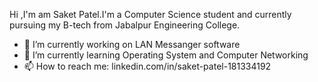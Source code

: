 Hi ,I'm am Saket Patel.I'm a Computer Science student and currently pursuing my B-tech from Jabalpur Engineering College.

- 🔭 I’m currently working on LAN Messanger software
- 🌱 I’m currently learning Operating System and Computer Networking
- 📫 How to reach me: linkedin.com/in/saket-patel-181334192
